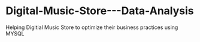 # Digital-Music-Store---Data-Analysis
Helping Digitial Music Store to optimize their business practices using MYSQL
